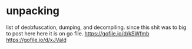# unpacking
list of deobfuscation, dumping, and decompiling.
since this shit was to big to post here here it is on go file. 
https://gofile.io/d/kSWfmb
https://gofile.io/d/xJVald
